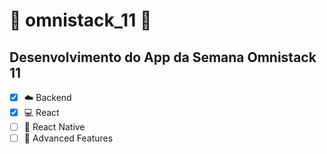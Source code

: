 # :construction: omnistack_11 :construction:

## Desenvolvimento do App da Semana Omnistack 11

- [x] :cloud: Backend
- [x] :computer: React
- [ ] :iphone: React Native
- [ ] :rocket: Advanced Features
